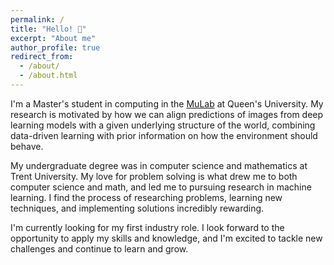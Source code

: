 ```yaml
---
permalink: /
title: "Hello! 👋"
excerpt: "About me"
author_profile: true
redirect_from: 
  - /about/
  - /about.html
---
```


I'm a Master's student in computing in the [MuLab](https://mulab.ai) at Queen's University. My research is motivated by how we can align predictions of images from deep learning models with a given underlying structure of the world, combining data-driven learning with prior information on how the environment should behave.

My undergraduate degree was in computer science and mathematics at Trent University. My love for problem solving is what drew me to both computer science and math, and led me to pursuing research in machine learning. I find the process of researching problems, learning new techniques, and implementing solutions incredibly rewarding. 

I'm currently looking for my first industry role. I look forward to the opportunity to apply my skills and knowledge, and I'm excited to tackle new challenges and continue to learn and grow.
